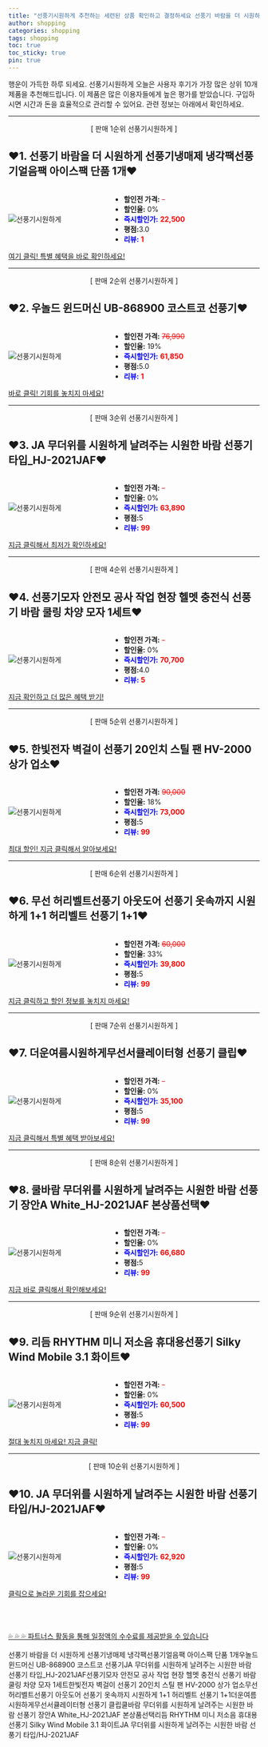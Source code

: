 ```yaml
---
title: "선풍기시원하게 추천하는 세련된 상품 확인하고 결정하세요 선풍기 바람을 더 시원하게 선풍기냉매제"
author: shopping
categories: shopping
tags: shopping
toc: true
toc_sticky: true
pin: true
---
```

행운이 가득한 하루 되세요. 선풍기시원하게 오늘은 사용자 후기가 가장 많은 상위 10개 제품을 추천해드립니다. 이 제품은 많은 이용자들에게 높은 평가를 받았습니다. 구입하시면 시간과 돈을 효율적으로 관리할 수 있어요. 관련 정보는 아래에서 확인하세요.

---
<p class="toplist" style="margin: 0 auto; display: block; width: fit-content;">[ 판매 1순위 선풍기시원하게 ]</p>

<h2><strong>❤️1. 선풍기 바람을 더 시원하게 선풍기냉매제 냉각팩선풍기얼음팩 아이스팩 단품 1개❤️</strong></h2>

<div style="display: flex; align-items: center;">
    <div style="flex: 0.4;">
        <img src="https://thumbnail10.coupangcdn.com/thumbnails/remote/230x230ex/image/vendor_inventory/6740/b26d3bb95dc428f93951595d1a93a144bb711bd937378815bcf0c2d43eb3.jpg" alt="선풍기시원하게" style="max-width: 100%;">
    </div>
    <div style="flex: 0.6; margin-left: 10px;">
        <ul>
            <li><strong>할인전 가격:</strong> <del style="color: red;">-</del></li>
            <li><strong>할인율:</strong> 0%</li>
            <li><span style='color:blue'><strong>즉시할인가:</strong></span> <span style='color:red'><strong>22,500</strong></span></li>
            <li><strong>평점:</strong>3.0</li>
            <li><span style='color:blue'><strong>리뷰:</strong></span> <span style='color:red'><strong>1</strong></span></li>
        </ul>
    </div>
</div>
<div class="center">
    <a href="https://selin100587001.github.io?lptag=AF9450613&subid=githubio&pageKey=8082672909&traceid=V0-153&itemId=22798248425&vendorItemId=89833190799" class="myButton">
        여기 클릭! 특별 혜택을 바로 확인하세요!
    </a>
</div>


---
<p class="toplist" style="margin: 0 auto; display: block; width: fit-content;">[ 판매 2순위 선풍기시원하게 ]</p>

<h2><strong>❤️2. 우놀드 윈드머신 UB-868900 코스트코 선풍기❤️</strong></h2>

<div style="display: flex; align-items: center;">
    <div style="flex: 0.4;">
        <img src="https://thumbnail7.coupangcdn.com/thumbnails/remote/230x230ex/image/vendor_inventory/217b/82c8b7ccfe0f4d4cad50674d1880e1252da559b92893dbb3a3f29b3034e9.png" alt="선풍기시원하게" style="max-width: 100%;">
    </div>
    <div style="flex: 0.6; margin-left: 10px;">
        <ul>
            <li><strong>할인전 가격:</strong> <del style="color: red;">76,990</del></li>
            <li><strong>할인율:</strong> 19%</li>
            <li><span style='color:blue'><strong>즉시할인가:</strong></span> <span style='color:red'><strong>61,850</strong></span></li>
            <li><strong>평점:</strong>5.0</li>
            <li><span style='color:blue'><strong>리뷰:</strong></span> <span style='color:red'><strong>1</strong></span></li>
        </ul>
    </div>
</div>
<div class="center">
    <a href="https://selin100587001.github.io?lptag=AF9450613&subid=githubio&pageKey=8054733490&traceid=V0-153&itemId=22602907520&vendorItemId=90441765545" class="myButton">
        바로 클릭! 기회를 놓치지 마세요!
    </a>
</div>


---
<p class="toplist" style="margin: 0 auto; display: block; width: fit-content;">[ 판매 3순위 선풍기시원하게 ]</p>

<h2><strong>❤️3. JA 무더위를 시원하게 날려주는 시원한 바람 선풍기 타입_HJ-2021JAF❤️</strong></h2>

<div style="display: flex; align-items: center;">
    <div style="flex: 0.4;">
        <img src="https://thumbnail9.coupangcdn.com/thumbnails/remote/230x230ex/image/vendor_inventory/ea5a/908558bbb2ee9674eafcdb45ce8b64596a90c5401a6e61a5d8bdb45abbdd.png" alt="선풍기시원하게" style="max-width: 100%;">
    </div>
    <div style="flex: 0.6; margin-left: 10px;">
        <ul>
            <li><strong>할인전 가격:</strong> <del style="color: red;">-</del></li>
            <li><strong>할인율:</strong> 0%</li>
            <li><span style='color:blue'><strong>즉시할인가:</strong></span> <span style='color:red'><strong>63,890</strong></span></li>
            <li><strong>평점:</strong>5</li>
            <li><span style='color:blue'><strong>리뷰:</strong></span> <span style='color:red'><strong>99</strong></span></li>
        </ul>
    </div>
</div>
<div class="center">
    <a href="https://selin100587001.github.io?lptag=AF9450613&subid=githubio&pageKey=7253313108&traceid=V0-153&itemId=18456087459&vendorItemId=89661977413" class="myButton">
        지금 클릭해서 최저가 확인하세요!
    </a>
</div>


---
<p class="toplist" style="margin: 0 auto; display: block; width: fit-content;">[ 판매 4순위 선풍기시원하게 ]</p>

<h2><strong>❤️4. 선풍기모자 안전모 공사 작업 현장 헬멧 충전식 선풍기 바람 쿨링 차양 모자 1세트❤️</strong></h2>

<div style="display: flex; align-items: center;">
    <div style="flex: 0.4;">
        <img src="https://thumbnail10.coupangcdn.com/thumbnails/remote/230x230ex/image/vendor_inventory/73c4/8623f378c05be6f182051520491827f5bf079ce79a1780b9c55d01cb226b.jpg" alt="선풍기시원하게" style="max-width: 100%;">
    </div>
    <div style="flex: 0.6; margin-left: 10px;">
        <ul>
            <li><strong>할인전 가격:</strong> <del style="color: red;">-</del></li>
            <li><strong>할인율:</strong> 0%</li>
            <li><span style='color:blue'><strong>즉시할인가:</strong></span> <span style='color:red'><strong>70,700</strong></span></li>
            <li><strong>평점:</strong>4.0</li>
            <li><span style='color:blue'><strong>리뷰:</strong></span> <span style='color:red'><strong>5</strong></span></li>
        </ul>
    </div>
</div>
<div class="center">
    <a href="https://selin100587001.github.io?lptag=AF9450613&subid=githubio&pageKey=7033689718&traceid=V0-153&itemId=17367232464&vendorItemId=86008337681" class="myButton">
        지금 확인하고 더 많은 혜택 받기!
    </a>
</div>


---
<p class="toplist" style="margin: 0 auto; display: block; width: fit-content;">[ 판매 5순위 선풍기시원하게 ]</p>

<h2><strong>❤️5. 한빛전자 벽걸이 선풍기 20인치 스틸 팬 HV-2000 상가 업소❤️</strong></h2>

<div style="display: flex; align-items: center;">
    <div style="flex: 0.4;">
        <img src="https://thumbnail7.coupangcdn.com/thumbnails/remote/230x230ex/image/vendor_inventory/3181/9a01021003693fcf76b079ed363183d913460fbeaf3351a12558b10f4d1f.jpg" alt="선풍기시원하게" style="max-width: 100%;">
    </div>
    <div style="flex: 0.6; margin-left: 10px;">
        <ul>
            <li><strong>할인전 가격:</strong> <del style="color: red;">90,000</del></li>
            <li><strong>할인율:</strong> 18%</li>
            <li><span style='color:blue'><strong>즉시할인가:</strong></span> <span style='color:red'><strong>73,000</strong></span></li>
            <li><strong>평점:</strong>5</li>
            <li><span style='color:blue'><strong>리뷰:</strong></span> <span style='color:red'><strong>99</strong></span></li>
        </ul>
    </div>
</div>
<div class="center">
    <a href="https://selin100587001.github.io?lptag=AF9450613&subid=githubio&pageKey=6512754431&traceid=V0-153&itemId=14391603182&vendorItemId=81641529013" class="myButton">
        최대 할인! 지금 클릭해서 알아보세요!
    </a>
</div>


---
<p class="toplist" style="margin: 0 auto; display: block; width: fit-content;">[ 판매 6순위 선풍기시원하게 ]</p>

<h2><strong>❤️6. 무선 허리벨트선풍기 아웃도어 선풍기 옷속까지 시원하게 1+1 허리벨트 선풍기 1+1❤️</strong></h2>

<div style="display: flex; align-items: center;">
    <div style="flex: 0.4;">
        <img src="https://thumbnail9.coupangcdn.com/thumbnails/remote/230x230ex/image/vendor_inventory/8727/34739d4fac1bbffc55905dfa76521116e7646628f5d08a0a1d89608c306f.jpeg" alt="선풍기시원하게" style="max-width: 100%;">
    </div>
    <div style="flex: 0.6; margin-left: 10px;">
        <ul>
            <li><strong>할인전 가격:</strong> <del style="color: red;">60,000</del></li>
            <li><strong>할인율:</strong> 33%</li>
            <li><span style='color:blue'><strong>즉시할인가:</strong></span> <span style='color:red'><strong>39,800</strong></span></li>
            <li><strong>평점:</strong>5</li>
            <li><span style='color:blue'><strong>리뷰:</strong></span> <span style='color:red'><strong>99</strong></span></li>
        </ul>
    </div>
</div>
<div class="center">
    <a href="https://selin100587001.github.io?lptag=AF9450613&subid=githubio&pageKey=6666979477&traceid=V0-153&itemId=15325653798&vendorItemId=82545969552" class="myButton">
        지금 클릭하고 할인 정보를 놓치지 마세요!
    </a>
</div>


---
<p class="toplist" style="margin: 0 auto; display: block; width: fit-content;">[ 판매 7순위 선풍기시원하게 ]</p>

<h2><strong>❤️7. 더운여름시원하게무선서큘레이터형 선풍기 클립❤️</strong></h2>

<div style="display: flex; align-items: center;">
    <div style="flex: 0.4;">
        <img src="https://thumbnail9.coupangcdn.com/thumbnails/remote/230x230ex/image/vendor_inventory/af1a/1d169be201b13f27fa94feb1bd1eb3748d2d65c7ab6f30ebdf24afb626a9.jpg" alt="선풍기시원하게" style="max-width: 100%;">
    </div>
    <div style="flex: 0.6; margin-left: 10px;">
        <ul>
            <li><strong>할인전 가격:</strong> <del style="color: red;">-</del></li>
            <li><strong>할인율:</strong> 0%</li>
            <li><span style='color:blue'><strong>즉시할인가:</strong></span> <span style='color:red'><strong>35,100</strong></span></li>
            <li><strong>평점:</strong>5</li>
            <li><span style='color:blue'><strong>리뷰:</strong></span> <span style='color:red'><strong>99</strong></span></li>
        </ul>
    </div>
</div>
<div class="center">
    <a href="https://selin100587001.github.io?lptag=AF9450613&subid=githubio&pageKey=5272762586&traceid=V0-153&itemId=7519980084&vendorItemId=74810717904" class="myButton">
        지금 클릭해서 특별 혜택 받아보세요!
    </a>
</div>


---
<p class="toplist" style="margin: 0 auto; display: block; width: fit-content;">[ 판매 8순위 선풍기시원하게 ]</p>

<h2><strong>❤️8. 쿨바람 무더위를 시원하게 날려주는 시원한 바람 선풍기 장안A White_HJ-2021JAF 본상품선택❤️</strong></h2>

<div style="display: flex; align-items: center;">
    <div style="flex: 0.4;">
        <img src="https://thumbnail10.coupangcdn.com/thumbnails/remote/230x230ex/image/vendor_inventory/fa6d/cc23bdd8966024c90ad8c7350d682f155871dc6a50116de4bcb0ff37bf17.jpg" alt="선풍기시원하게" style="max-width: 100%;">
    </div>
    <div style="flex: 0.6; margin-left: 10px;">
        <ul>
            <li><strong>할인전 가격:</strong> <del style="color: red;">-</del></li>
            <li><strong>할인율:</strong> 0%</li>
            <li><span style='color:blue'><strong>즉시할인가:</strong></span> <span style='color:red'><strong>66,680</strong></span></li>
            <li><strong>평점:</strong>5</li>
            <li><span style='color:blue'><strong>리뷰:</strong></span> <span style='color:red'><strong>99</strong></span></li>
        </ul>
    </div>
</div>
<div class="center">
    <a href="https://selin100587001.github.io?lptag=AF9450613&subid=githubio&pageKey=7169455100&traceid=V0-153&itemId=18058694029&vendorItemId=86364888337" class="myButton">
        지금 바로 클릭해서 확인해보세요!
    </a>
</div>


---
<p class="toplist" style="margin: 0 auto; display: block; width: fit-content;">[ 판매 9순위 선풍기시원하게 ]</p>

<h2><strong>❤️9. 리듬 RHYTHM 미니 저소음 휴대용선풍기 Silky Wind Mobile 3.1 화이트❤️</strong></h2>

<div style="display: flex; align-items: center;">
    <div style="flex: 0.4;">
        <img src="https://thumbnail8.coupangcdn.com/thumbnails/remote/230x230ex/image/vendor_inventory/24f4/14d48f4622b141323167dfb27928f456a7e4f7be2d59083a72064c3a1396.jpg" alt="선풍기시원하게" style="max-width: 100%;">
    </div>
    <div style="flex: 0.6; margin-left: 10px;">
        <ul>
            <li><strong>할인전 가격:</strong> <del style="color: red;">-</del></li>
            <li><strong>할인율:</strong> 0%</li>
            <li><span style='color:blue'><strong>즉시할인가:</strong></span> <span style='color:red'><strong>60,500</strong></span></li>
            <li><strong>평점:</strong>5</li>
            <li><span style='color:blue'><strong>리뷰:</strong></span> <span style='color:red'><strong>99</strong></span></li>
        </ul>
    </div>
</div>
<div class="center">
    <a href="https://selin100587001.github.io?lptag=AF9450613&subid=githubio&pageKey=8129798004&traceid=V0-153&itemId=23085747624&vendorItemId=90119216551" class="myButton">
        절대 놓치지 마세요! 지금 클릭!
    </a>
</div>


---
<p class="toplist" style="margin: 0 auto; display: block; width: fit-content;">[ 판매 10순위 선풍기시원하게 ]</p>

<h2><strong>❤️10. JA 무더위를 시원하게 날려주는 시원한 바람 선풍기 타입/HJ-2021JAF❤️</strong></h2>

<div style="display: flex; align-items: center;">
    <div style="flex: 0.4;">
        <img src="https://thumbnail9.coupangcdn.com/thumbnails/remote/230x230ex/image/vendor_inventory/ea5a/908558bbb2ee9674eafcdb45ce8b64596a90c5401a6e61a5d8bdb45abbdd.png" alt="선풍기시원하게" style="max-width: 100%;">
    </div>
    <div style="flex: 0.6; margin-left: 10px;">
        <ul>
            <li><strong>할인전 가격:</strong> <del style="color: red;">-</del></li>
            <li><strong>할인율:</strong> 0%</li>
            <li><span style='color:blue'><strong>즉시할인가:</strong></span> <span style='color:red'><strong>62,920</strong></span></li>
            <li><strong>평점:</strong>5</li>
            <li><span style='color:blue'><strong>리뷰:</strong></span> <span style='color:red'><strong>99</strong></span></li>
        </ul>
    </div>
</div>
<div class="center">
    <a href="https://selin100587001.github.io?lptag=AF9450613&subid=githubio&pageKey=7418800324&traceid=V0-153&itemId=19239613107&vendorItemId=89136367347" class="myButton">
        클릭으로 놀라운 기회를 잡으세요!
    </a>
</div>

<br><br><br>[💦 💦 💦 파트너스 활동을 통해 일정액의 수수료를 제공받을 수 있습니다](https://link.coupang.com/a/bcpT2c)<br><br>선풍기 바람을 더 시원하게 선풍기냉매제 냉각팩선풍기얼음팩 아이스팩 단품 1개우놀드 윈드머신 UB-868900 코스트코 선풍기JA 무더위를 시원하게 날려주는 시원한 바람 선풍기 타입_HJ-2021JAF선풍기모자 안전모 공사 작업 현장 헬멧 충전식 선풍기 바람 쿨링 차양 모자 1세트한빛전자 벽걸이 선풍기 20인치 스틸 팬 HV-2000 상가 업소무선 허리벨트선풍기 아웃도어 선풍기 옷속까지 시원하게 1+1 허리벨트 선풍기 1+1더운여름시원하게무선서큘레이터형 선풍기 클립쿨바람 무더위를 시원하게 날려주는 시원한 바람 선풍기 장안A White_HJ-2021JAF 본상품선택리듬 RHYTHM 미니 저소음 휴대용선풍기 Silky Wind Mobile 3.1 화이트JA 무더위를 시원하게 날려주는 시원한 바람 선풍기 타입/HJ-2021JAF